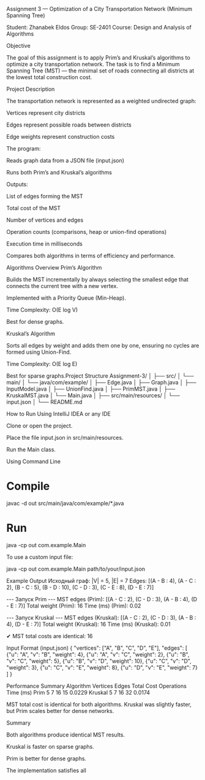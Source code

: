 Assignment 3 — Optimization of a City Transportation Network (Minimum Spanning Tree)

Student: Zhanabek Eldos
Group: SE-2401
Course: Design and Analysis of Algorithms


Objective

The goal of this assignment is to apply Prim’s and Kruskal’s algorithms to optimize a city transportation network.
The task is to find a Minimum Spanning Tree (MST) — the minimal set of roads connecting all districts at the lowest total construction cost.

Project Description

The transportation network is represented as a weighted undirected graph:

Vertices represent city districts

Edges represent possible roads between districts

Edge weights represent construction costs

The program:

Reads graph data from a JSON file (input.json)

Runs both Prim’s and Kruskal’s algorithms

Outputs:

List of edges forming the MST

Total cost of the MST

Number of vertices and edges

Operation counts (comparisons, heap or union-find operations)

Execution time in milliseconds

Compares both algorithms in terms of efficiency and performance.

Algorithms Overview
Prim’s Algorithm

Builds the MST incrementally by always selecting the smallest edge that connects the current tree with a new vertex.

Implemented with a Priority Queue (Min-Heap).

Time Complexity: O(E log V)

Best for dense graphs.

Kruskal’s Algorithm

Sorts all edges by weight and adds them one by one, ensuring no cycles are formed using Union-Find.

Time Complexity: O(E log E)

Best for sparse graphs.Project Structure
Assignment-3/
│
├── src/
│   └── main/
│       └── java/com/example/
│           ├── Edge.java
│           ├── Graph.java
│           ├── InputModel.java
│           ├── UnionFind.java
│           ├── PrimMST.java
│           ├── KruskalMST.java
│           └── Main.java
│
├── src/main/resources/
│   └── input.json
│
└── README.md

How to Run
Using IntelliJ IDEA or any IDE

Clone or open the project.

Place the file input.json in src/main/resources.

Run the Main class.

Using Command Line
# Compile
javac -d out src/main/java/com/example/*.java

# Run
java -cp out com.example.Main


To use a custom input file:

java -cp out com.example.Main path/to/your/input.json

Example Output
Исходный граф: |V| = 5, |E| = 7
Edges: [(A - B : 4), (A - C : 2), (B - C : 5), (B - D : 10), (C - D : 3), (C - E : 8), (D - E : 7)]

--- Запуск Prim ---
MST edges (Prim): [(A - C : 2), (C - D : 3), (A - B : 4), (D - E : 7)]
Total weight (Prim): 16
Time (ms) (Prim): 0.02

--- Запуск Kruskal ---
MST edges (Kruskal): [(A - C : 2), (C - D : 3), (A - B : 4), (D - E : 7)]
Total weight (Kruskal): 16
Time (ms) (Kruskal): 0.01

✔ MST total costs are identical: 16

Input Format (input.json)
{
"vertices": ["A", "B", "C", "D", "E"],
"edges": [
{"u": "A", "v": "B", "weight": 4},
{"u": "A", "v": "C", "weight": 2},
{"u": "B", "v": "C", "weight": 5},
{"u": "B", "v": "D", "weight": 10},
{"u": "C", "v": "D", "weight": 3},
{"u": "C", "v": "E", "weight": 8},
{"u": "D", "v": "E", "weight": 7}
]
}

Performance Summary
Algorithm	Vertices	Edges	Total Cost	Operations	Time (ms)
Prim	5	7	16	15	0.0229
Kruskal	5	7	16	32	0.0174

MST total cost is identical for both algorithms.
Kruskal was slightly faster, but Prim scales better for dense networks.


Summary

Both algorithms produce identical MST results.

Kruskal is faster on sparse graphs.

Prim is better for dense graphs.

The implementation satisfies all

